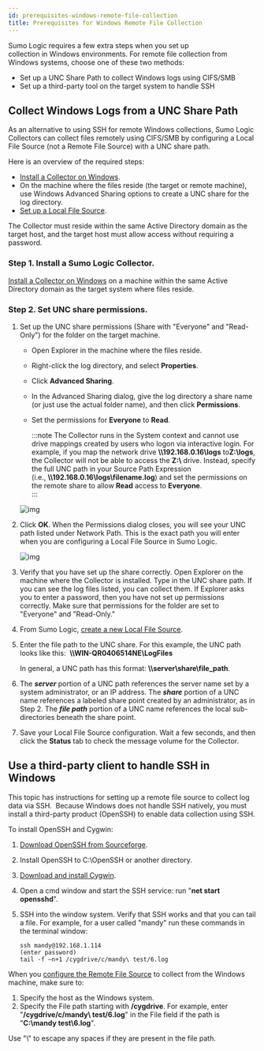 ```yaml
---
id: prerequisites-windows-remote-file-collection
title: Prerequisites for Windows Remote File Collection
---
```




Sumo Logic requires a few extra steps when you set up collection in Windows environments. For remote file collection from Windows systems, choose one of these two methods:

* Set up a UNC Share Path to collect Windows logs using CIFS/SMB
* Set up a third-party tool on the target system to handle SSH

## Collect Windows Logs from a UNC Share Path

As an alternative to using SSH for remote Windows collections, Sumo Logic Collectors can collect files remotely using CIFS/SMB by configuring a Local File Source (not a Remote File Source) with a UNC share path.

Here is an overview of the required steps:

* [Install a Collector on Windows](/docs/send-data/installed-collectors/windows.md).
* On the machine where the files reside (the target or remote machine), use Windows Advanced Sharing options to create a UNC share for the log directory.
* [Set up a Local File Source](../local-file-source.md).

The Collector must reside within the same Active Directory domain as the target host, and the target host must allow access without requiring a password.

### Step 1. Install a Sumo Logic Collector.

[Install a Collector on Windows](/docs/send-data/installed-collectors/windows.md) on a machine within the same Active Directory domain as the target system
where files reside.

### Step 2. Set UNC share permissions.

1. Set up the UNC share permissions (Share with "Everyone" and "Read-Only") for the folder on the target machine.

   * Open Explorer in the machine where the files reside.
   * Right-click the log directory, and select **Properties**.
   * Click **Advanced Sharing**.
   * In the Advanced Sharing dialog, give the log directory a share name (or just use the actual folder name), and then click **Permissions**.
   * Set the permissions for **Everyone** to **Read**.

      :::note
      The Collector runs in the System context and cannot use drive mappings created by users who logon via interactive login. For example, if you map the network drive **\\\\192.168.0.16\\logs** to**Z:\\logs**, the Collector will not be able to access the **Z:\\** drive. Instead, specify the full UNC path in your Source Path Expression (i.e., **\\\\192.168.0.16\\logs\\filename.log**) and set the permissions on the remote share to allow **Read** access to **Everyone**.  
      :::

    ![img](/img/send-data/Win-UNC-share-permissions-sm.png)

1. Click **OK**. When the Permissions dialog closes, you will see your UNC path listed under Network Path. This is the exact path you will enter when you are configuring a Local File Source in Sumo Logic.

    ![img](/img/send-data/Win-UNC-path.png)

1. Verify that you have set up the share correctly. Open Explorer on the machine where the Collector is installed. Type in the UNC share path. If you can see the log files listed, you can collect them. If Explorer asks you to enter a password, then you have not set up permissions correctly. Make sure that permissions for the folder are set to "Everyone" and "Read-Only."
1. From Sumo Logic, [create a new Local File Source](../local-file-source.md).
1. Enter the file path to the UNC share. For this example, the UNC path looks like this:  **\\\\WIN-QR0406514NE\\LogFiles**

    In general, a UNC path has this format: **\\\\server\\share\\file_path**.

1. The ***server*** portion of a UNC path references the server name set by a system administrator, or an IP address. The ***share*** portion of a UNC name references a labeled share point created by an administrator, as in Step 2. The ***file path*** portion of a UNC name references the local sub-directories beneath the share point.
1. Save your Local File Source configuration. Wait a few seconds, and then click the **Status** tab to check the message volume for the Collector.

## Use a third-party client to handle SSH in Windows

This topic has instructions for setting up a remote file source to collect log data via SSH.  Because Windows does not handle SSH natively, you must install a third-party product (OpenSSH) to enable data collection using SSH.

To install OpenSSH and Cygwin:

1. [Download OpenSSH from Sourceforge](http://sourceforge.net/projects/sshwindows/files/OpenSSH-for-Windows---Release/3.8p1-1-20040709-Build/).
1. Install OpenSSH to C:\\OpenSSH or another directory.
1. [Download and install Cygwin](http://cygwin.com/install.html).
1. Open a cmd window and start the SSH service: run "**net start opensshd**".
1. SSH into the window system. Verify that SSH works and that you can tail a file. For example, for a user called "mandy" run these commands in the terminal window:

    ```
    ssh mandy@192.168.1.114
    (enter password)
    tail -f –n+1 /cygdrive/c/mandy\ test/6.log
    ```

When you [configure the Remote File Source](prerequisites-windows-remote-file-collection.md) to
collect from the Windows machine, make sure to:

1. Specify the host as the Windows system.
1. Specify the File path starting with **/cygdrive**. For example, enter "**/cygdrive/c/mandy\\ test/6.log**" in the File field if the path is "**C:\\mandy test\\6.log**".

Use "\\" to escape any spaces if they are present in the file path.
